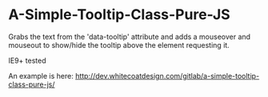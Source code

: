 A-Simple-Tooltip-Class-Pure-JS
==============================

Grabs the text from the 'data-tooltip' attribute and adds a mouseover and mouseout to show/hide the tooltip above the element requesting it.

IE9+ tested

An example is here: 
http://dev.whitecoatdesign.com/gitlab/a-simple-tooltip-class-pure-js/
